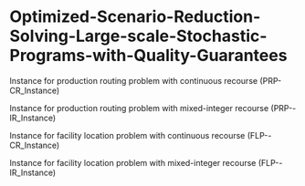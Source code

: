 # Optimized-Scenario-Reduction-Solving-Large-scale-Stochastic-Programs-with-Quality-Guarantees
Instance for production routing problem with continuous recourse (PRP-CR_Instance)

Instance for production routing problem with mixed-integer recourse (PRP--IR_Instance)

Instance for facility location problem with continuous recourse (FLP--CR_Instance) 

Instance for facility location problem with mixed-integer recourse (FLP--IR_Instance)
